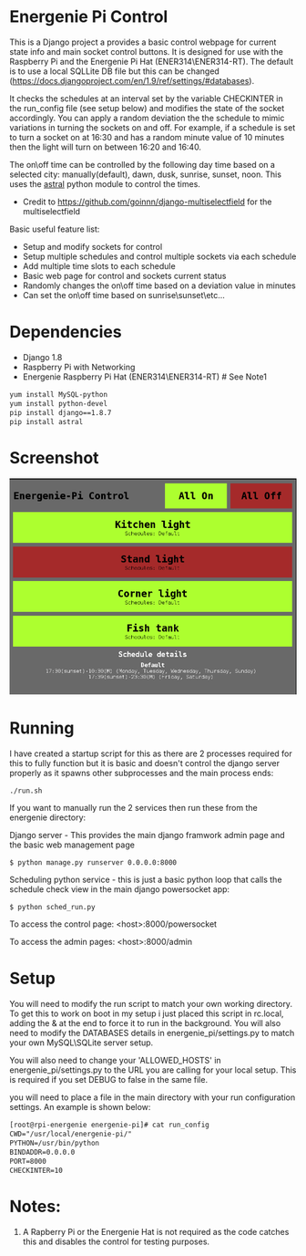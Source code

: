 # Energenie Pi Control

This is a Django project a provides a basic control webpage for current state info and main socket control buttons.  It is designed for use with the Raspberry Pi and the Energenie Pi Hat (ENER314\ENER314-RT).  The default is to use a local SQLLite DB file but this can be changed (https://docs.djangoproject.com/en/1.9/ref/settings/#databases).

It checks the schedules at an interval set by the variable CHECKINTER in the run_config file (see setup below) and modifies the state of the socket accordingly.  You can apply a random deviation the the schedule to mimic variations in turning the sockets on and off.  For example, if a schedule is set to turn a socket on at 16:30 and has a random minute value of 10 minutes then the light will turn on between 16:20 and 16:40.

The on\off time can be controlled by the following day time based on a selected city: manually(default), dawn, dusk, sunrise, sunset, noon.  This uses the [astral](https://pypi.python.org/pypi/astral/0.8.1) python module to control the times.

* Credit to https://github.com/goinnn/django-multiselectfield for the multiselectfield

Basic useful feature list:

 * Setup and modify sockets for control
 * Setup multiple schedules and control multiple sockets via each schedule
 * Add multiple time slots to each schedule
 * Basic web page for control and sockets current status
 * Randomly changes the on\off time based on a deviation value in minutes
 * Can set the on\off time based on sunrise\sunset\etc...

# Dependencies

 * Django 1.8
 * Raspberry Pi with Networking
 * Energenie Raspberry Pi Hat (ENER314\ENER314-RT)   # See Note1
 
```
yum install MySQL-python
yum install python-devel
pip install django==1.8.7
pip install astral
```

# Screenshot

![Alt text](/screenshot.png?raw=true "Control page")



# Running

I have created a startup script for this as there are 2 processes required for this to fully function but it is basic and doesn't control the django server properly as it spawns other subprocesses and the main process ends:
```
./run.sh
```
If you want to manually run the 2 services then run these from the energenie directory:

Django server - This provides the main django framwork admin page and the basic web management page
```
$ python manage.py runserver 0.0.0.0:8000
```
Scheduling python service - this is just a basic python loop that calls the schedule check view in the main django powersocket app:
```
$ python sched_run.py
```

To access the control page:
\<host\>:8000/powersocket

To access the admin pages:
\<host\>:8000/admin

# Setup
You will need to modify the run script to match your own working directory.  To get this to work on boot in my setup i just placed this script in rc.local, adding the & at the end to force it to run in the background.  You will also need to modify the DATABASES details in energenie_pi/settings.py to match your own MySQL\SQLite server setup.

You will also need to change your 'ALLOWED_HOSTS' in energenie_pi/settings.py to the URL you are calling for your local setup.  This is required if you set DEBUG to false in the same file.

you will need to place a file in the main directory with your run configuration settings.  An example is shown below:

```
[root@rpi-energenie energenie-pi]# cat run_config 
CWD="/usr/local/energenie-pi/"
PYTHON=/usr/bin/python
BINDADDR=0.0.0.0
PORT=8000
CHECKINTER=10
```

# Notes:

1. A Rapberry Pi or the Energenie Hat is not required as the code catches this and disables the control for testing purposes.
